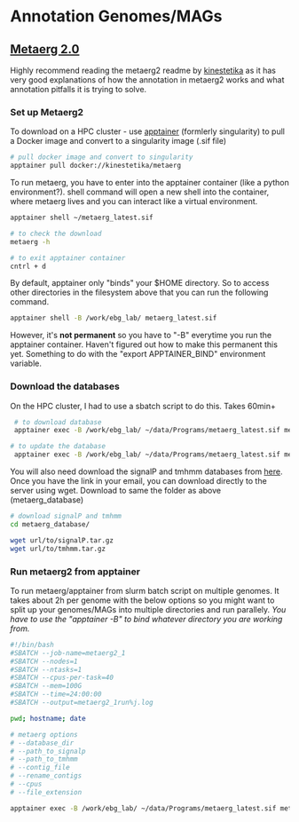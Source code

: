 # Annotation Genomes/MAGs

## [Metaerg 2.0](https://github.com/kinestetika/MetaErg)

Highly recommend reading the metaerg2 readme by [kinestetika](https://github.com/kinestetika) as it has very good explanations of how the annotation in metaerg2 works and what annotation pitfalls it is trying to solve.

### Set up Metaerg2

To download on a HPC cluster - use [apptainer](https://apptainer.org/docs/admin/main/installation.html) (formlerly singularity) to pull a Docker image and convert to a singularity image (.sif file)

```bash
# pull docker image and convert to singularity
apptainer pull docker://kinestetika/metaerg
```

To run metaerg, you have to enter into the apptainer container (like a python environment?). shell command will open a new shell into the container, where metaerg lives and you can interact like a virtual environment.

```bash
apptainer shell ~/metaerg_latest.sif

# to check the download
metaerg -h

# to exit apptainer container 
cntrl + d
```

By default, apptainer only "binds" your $HOME directory. So to access other directories in the filesystem above that you can run the following command.

```bash
apptainer shell -B /work/ebg_lab/ metaerg_latest.sif
```

However, it's **not permanent** so you have to "-B" everytime you run the apptainer container. Haven't figured out how to make this permanent this yet. Something to do with the "export APPTAINER_BIND" environment variable.

### Download the databases

On the HPC cluster, I had to use a sbatch script to do this. Takes 60min+

```bash
 # to download database
 apptainer exec -B /work/ebg_lab/ ~/data/Programs/metaerg_latest.sif metaerg --download_database --database_dir /work/ebg_lab/referenceDatabases metaerg_database/

# to update the database
 apptainer exec -B /work/ebg_lab/ ~/data/Programs/metaerg_latest.sif metaerg --create_database S --database_dir /work/ebg_lab/referenceDatabases metaerg_database/
```

You will also need download the signalP and tmhmm databases from [here](https://services.healthtech.dtu.dk/software.php). Once you have the link in your email, you can download directly to the server using wget. Download to same the folder as above (metaerg_database)

```bash
# download signalP and tmhmm
cd metaerg_database/

wget url/to/signalP.tar.gz
wget url/to/tmhmm.tar.gz
```

### Run metaerg2 from apptainer

To run metaerg/apptainer from slurm batch script on multiple genomes. It takes about 2h per genome with the below options so you might want to split up your genomes/MAGs into multiple directories and run parallely. *You have to use the "apptainer -B" to bind whatever directory you are working from.*

```bash
#!/bin/bash
#SBATCH --job-name=metaerg2_1      
#SBATCH --nodes=1                    
#SBATCH --ntasks=1                   
#SBATCH --cpus-per-task=40           
#SBATCH --mem=100G                    
#SBATCH --time=24:00:00              
#SBATCH --output=metaerg2_1run%j.log    

pwd; hostname; date

# metaerg options
# --database_dir
# --path_to_signalp
# --path_to_tmhmm
# --contig_file
# --rename_contigs
# --cpus
# --file_extension

apptainer exec -B /work/ebg_lab/ ~/data/Programs/metaerg_latest.sif metaerg --database_dir /work/ebg_lab/referenceDatabases/metaerg_database/ --path_to_signalp /work/ebg_lab/referenceDatabases/metaerg_database/ --path_to_tmhmm /work/ebg_lab/referenceDatabases/metaerg_database/ --contig_file ../genomes2run/genomes_1 --rename_contigs --cpus 40 --file_extension .fna
```